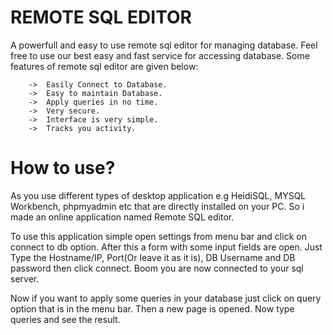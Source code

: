 # REMOTE SQL EDITOR
A powerfull and easy to use remote sql editor for managing database. Feel free to use our best easy and fast service for accessing database. Some features of remote sql editor are given below:

		->	Easily Connect to Database.
		->	Easy to maintain Database.
		->	Apply queries in no time.
		->	Very secure.
		->	Interface is very simple.
		->	Tracks you activity.
	
# How to use?
As you use different types of desktop application e.g HeidiSQL, MYSQL Workbench, phpmyadmin etc that are directly installed on your PC. So i made an online application named Remote SQL editor.

To use this application simple open settings from menu bar and click on connect to db option. After this a form with some input fields are open. Just Type the Hostname/IP, Port(Or leave it as it is), DB Username and DB password then click connect. Boom you are now connected to your sql server.

Now if you want to apply some queries in your database just click on query option that is in the menu bar. Then a new page is opened. Now type queries and see the result.
	
